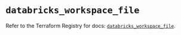 # `databricks_workspace_file`

Refer to the Terraform Registry for docs: [`databricks_workspace_file`](https://registry.terraform.io/providers/databricks/databricks/1.38.0/docs/resources/workspace_file).
